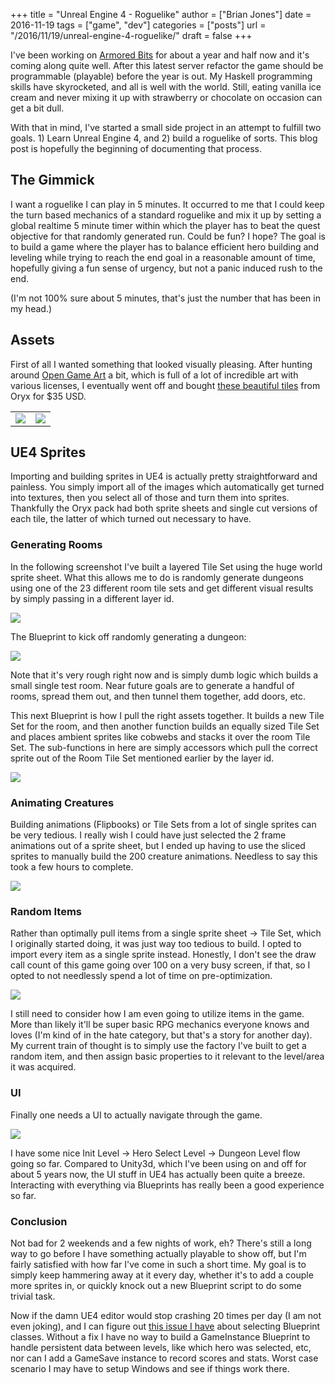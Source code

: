 +++
title = "Unreal Engine 4 - Roguelike"
author = ["Brian Jones"]
date = 2016-11-19
tags = ["game", "dev"]
categories = ["posts"]
url = "/2016/11/19/unreal-engine-4-roguelike/"
draft = false
+++

I've been working on [Armored Bits](https://armoredbits.com/) for about a year and half now and it's coming along quite well. After this latest server refactor the game should be programmable (playable) before the year is out. My Haskell programming skills have skyrocketed, and all is well with the world. Still, eating vanilla ice cream and never mixing it up with strawberry or chocolate on occasion can get a bit dull.

With that in mind, I've started a small side project in an attempt to fulfill two goals. 1) Learn Unreal Engine 4, and 2) build a roguelike of sorts. This blog post is hopefully the beginning of documenting that process.

## The Gimmick

I want a roguelike I can play in 5 minutes. It occurred to me that I could keep the turn based mechanics of a standard roguelike and mix it up by setting a global realtime 5 minute timer within which the player has to beat the quest objective for that randomly generated run. Could be fun? I hope? The goal is to build a game where the player has to balance efficient hero building and leveling while trying to reach the end goal in a reasonable amount of time, hopefully giving a fun sense of urgency, but not a panic induced rush to the end.

(I'm not 100% sure about 5 minutes, that's just the number that has been in my head.)

## Assets

First of all I wanted something that looked visually pleasing. After hunting around [Open Game Art](http://opengameart.org/) a bit, which is full of a lot of incredible art with various licenses, I eventually went off and bought [these beautiful tiles](http://oryxdesignlab.com/product-sprites/16-bit-fantasy-sprite-set) from Oryx for $35 USD.

|                          |                          |
| -------------------------| -------------------------|
| ![](/images/fmrl_01.png) | ![](/images/fmrl_02.png) |

## UE4 Sprites

Importing and building sprites in UE4 is actually pretty straightforward and painless. You simply import all of the images which automatically get turned into textures, then you select all of those and turn them into sprites. Thankfully the Oryx pack had both sprite sheets and single cut versions of each tile, the latter of which turned out necessary to have.

### Generating Rooms

In the following screenshot I've built a layered Tile Set using the huge world sprite sheet. What this allows me to do is randomly generate dungeons using one of the 23 different room tile sets and get different visual results by simply passing in a different layer id.

![](/images/2016-11-19_01.png)

The Blueprint to kick off randomly generating a dungeon:

![](/images/2016-11-19_03.png)

Note that it's very rough right now and is simply dumb logic which builds a small single test room. Near future goals are to generate a handful of rooms, spread them out, and then tunnel them together, add doors, etc.

This next Blueprint is how I pull the right assets together. It builds a new Tile Set for the room, and then another function builds an equally sized Tile Set and places ambient sprites like cobwebs and stacks it over the room Tile Set. The sub-functions in here are simply accessors which pull the correct sprite out of the Room Tile Set mentioned earlier by the layer id.

![](/images/2016-11-19_04.png)

### Animating Creatures

Building animations (Flipbooks) or Tile Sets from a lot of single sprites can be very tedious. I really wish I could have just selected the 2 frame animations out of a sprite sheet, but I ended up having to use the sliced sprites to manually build the 200 creature animations. Needless to say this took a few hours to complete.

![](/images/2016-11-19_02.png)

### Random Items

Rather than optimally pull items from a single sprite sheet -> Tile Set, which I originally started doing, it was just way too tedious to build. I opted to import every item as a single sprite instead. Honestly, I don't see the draw call count of this game going over 100 on a very busy screen, if that, so I opted to not needlessly spend a lot of time on pre-optimization.

![](/images/2016-11-19_05.png)

I still need to consider how I am even going to utilize items in the game. More than likely it'll be super basic RPG mechanics everyone knows and loves (I'm kind of in the hate category, but that's a story for another day). My current train of thought is to simply use the factory I've built to get a random item, and then assign basic properties to it relevant to the level/area it was acquired.

### UI

Finally one needs a UI to actually navigate through the game.

![](/images/2016-11-19_06.png)

I have some nice Init Level -> Hero Select Level -> Dungeon Level flow going so far. Compared to Unity3d, which I've been using on and off for about 5 years now, the UI stuff in UE4 has actually been quite a breeze. Interacting with everything via Blueprints has really been a good experience so far.

### Conclusion

Not bad for 2 weekends and a few nights of work, eh? There's still a long way to go before I have something actually playable to show off, but I'm fairly satisfied with how far I've come in such a short time. My goal is to simply keep hammering away at it every day, whether it's to add a couple more sprites in, or quickly knock out a new Blueprint script to do some trivial task.

Now if the damn UE4 editor would stop crashing 20 times per day (I am not even joking), and I can figure out [this issue I have](https://answers.unrealengine.com/questions/525369/blueprint-search-freeze.html) about selecting Blueprint classes. Without a fix I have no way to build a GameInstance Blueprint to handle persistent data between levels, like which hero was selected, etc, nor can I add a GameSave instance to record scores and stats. Worst case scenario I may have to setup Windows and see if things work there.
